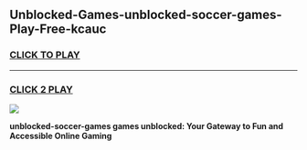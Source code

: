 
## Unblocked-Games-unblocked-soccer-games-Play-Free-kcauc
<h3>
<a href="https://premium76.site?title=unblocked-soccer-games&ref=18A1">CLICK TO PLAY</a></h3>
<hr>

<h3>
<a href="https://premium76.site?title=unblocked-soccer-games&ref=18A1">CLICK 2 PLAY</a>
  
</h3>

<a href="https://premium76.site?title=unblocked-soccer-games&ref=18A1"><img src="https://clearcache.store/games.png"></a>


**unblocked-soccer-games games unblocked: Your Gateway to Fun and Accessible Online Gaming**
